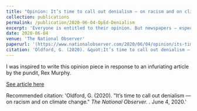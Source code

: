 ```yaml
---
title: "Opinion: It’s time to call out denialism — on racism and on climate change."
collection: publications
permalink: /publication/2020-06-04-OpEd-Denialism
excerpt: 'Everyone is entitled to their opinion. But newspapers — especially mass media outlets — must stick to facts and be held accountable when they do not.'
date: 2020-06-04
venue: 'The National Observer'
paperurl: '(https://www.nationalobserver.com/2020/06/04/opinion/its-time-call-out-denialism-racism-and-climate-change)'
citation: 'Oldford, G. (2020). &quot;It’s time to call out denialism — on racism and on climate change.&quot; <i>The National Observer. </i>. June 4, 2020.'
---
```

I was inspired to write this opinion piece in response to an infuriating article by the pundit, Rex Murphy. 

[See article here](https://www.nationalobserver.com/2020/06/04/opinion/its-time-call-out-denialism-racism-and-climate-change)

Recommended citation: 'Oldford, G. (2020). &quot;It’s time to call out denialism — on racism and on climate change.&quot; <i>The National Observer. </i>. June 4, 2020.'